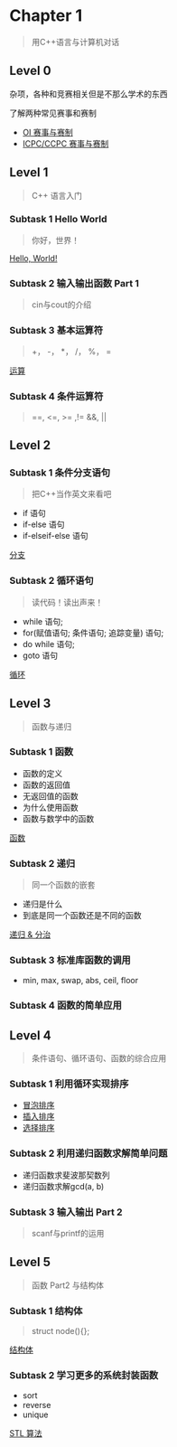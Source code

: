 # Chapter 1

> 用C++语言与计算机对话

## Level 0

杂项，各种和竞赛相关但是不那么学术的东西

了解两种常见赛事和赛制

- [OI 赛事与赛制](https://oi-wiki.org/intro/oi/)
- [ICPC/CCPC 赛事与赛制](https://oi-wiki.org/intro/icpc/)

## Level 1 

> C++ 语言入门

### Subtask 1 Hello World 

> 你好，世界！

[Hello, World!](https://oi-wiki.org/lang/helloworld/)

### Subtask 2 输入输出函数 Part 1 

> cin与cout的介绍

### Subtask 3 基本运算符 

> +， -， *， /， %， =

[运算](https://oi-wiki.org/lang/op/)

### Subtask 4 条件运算符 

> ==, <=, >= ,!= &&, ||

## Level 2 

### Subtask 1 条件分支语句 

> 把C++当作英文来看吧

- if 语句
- if-else 语句
- if-elseif-else 语句

[分支](https://oi-wiki.org/lang/branch/)

### Subtask 2 循环语句 

> 读代码！读出声来！

- while 语句;
- for(赋值语句; 条件语句; 追踪变量) 语句;
- do while 语句;
- goto 语句

[循环](https://oi-wiki.org/lang/loop/)

## Level 3 

> 函数与递归

### Subtask 1 函数

- 函数的定义
- 函数的返回值
- 无返回值的函数
- 为什么使用函数
- 函数与数学中的函数

[函数](https://oi-wiki.org/lang/func/)

### Subtask 2 递归 

> 同一个函数的嵌套

- 递归是什么
- 到底是同一个函数还是不同的函数

[递归 & 分治](https://oi-wiki.org/basic/divide-and-conquer/)

### Subtask 3 标准库函数的调用

- min, max, swap, abs, ceil, floor

### Subtask 4 函数的简单应用

## Level 4 

> 条件语句、循环语句、函数的综合应用

### Subtask 1 利用循环实现排序

- [冒泡排序](https://oi-wiki.org/basic/bubble-sort/)
- [插入排序](https://oi-wiki.org/basic/insertion-sort/)
- [选择排序](https://oi-wiki.org/basic/selection-sort/)

### Subtask 2 利用递归函数求解简单问题

- 递归函数求斐波那契数列
- 递归函数求解gcd(a, b)

### Subtask 3 输入输出 Part 2

> scanf与printf的运用

## Level 5

> 函数 Part2 与结构体

### Subtask 1 结构体 

> struct node(){};

[结构体](https://oi-wiki.org/lang/struct/)

### Subtask 2 学习更多的系统封装函数 

- sort
- reverse
- unique

[STL 算法](https://oi-wiki.org/lang/csl/algorithm/)

